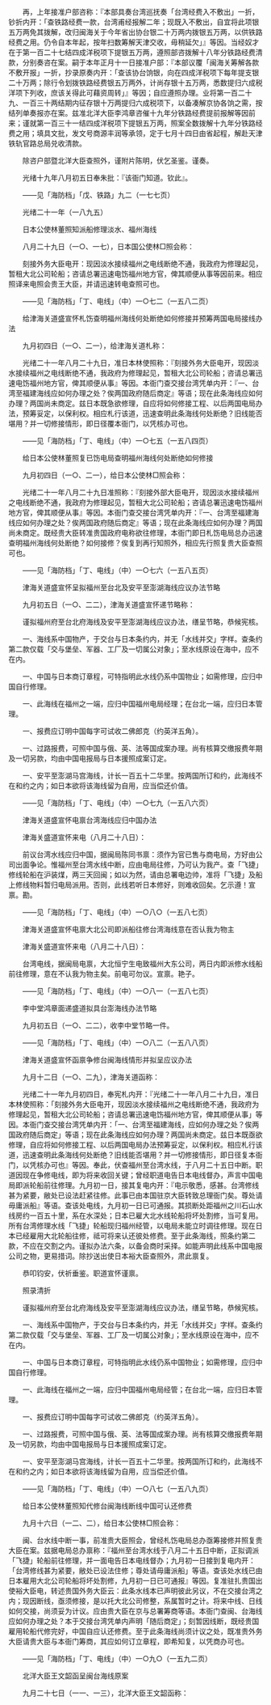 <!-- { "loadSidebar": true } -->
　　再，上年接准户部咨称：『本部具奏台湾巡抚奏「台湾经费入不敷出」一折，钞折内开：「查铁路经费一款，台湾甫经报解二年；现既入不敷出，自宜将此项银五万两免其拨解，改归闽海关于今年省出协台银二十万两内拨银五万两，以供铁路经费之用。仍令自本年起，按年扫数筹解天津交收，毋稍延欠」』等因。当经奴才在于第一百二十七结四成洋税项下提银五万两，遵照部咨拨解十八年分铁路经费清款，分别奏咨在案。嗣于本年正月十一日接准户部：『本部议覆「闽海关筹解各款不敷开报」一折，抄录原奏内开：「查该协台饷银，向在四成洋税项下每年提支银二十万两；除行令划拨铁路经费银五万两外，计尚存银十五万两，悉数提归六成税洋项下列收，庶该关得此可藉资周转」』等因；自应遵照办理。业将第一百二十九、一百三十两结期内征存银十万两提归六成税项下，以备凑解京协各饷之需，按结列单奏报亦在案。兹准北洋大臣李鸿章咨催十九年分铁路经费提前报解等因前来；谨就第一百三十一结四成洋税项下提银五万两，照案全数拨解十九年分铁路经费之用；填具文批，发文号商源丰润等承领，定于七月十四日由省起程，解赴天津铁轨官路总局兑收清款。

　　除咨户部暨北洋大臣查照外，谨附片陈明，伏乞圣鉴。谨奏。

　　光绪十九年八月初五日奉朱批：『该衙门知道。钦此』。

　　——见「海防档」「戊、铁路」九二（一七七页）

　　光绪二十一年（一八九五）

　　日本公使林董照知派船修理淡水、福州海线

　　八月二十九日（一○、一七），日本国公使林□照会称：

　　刻接外务大臣电开：现因淡水接续福州之电线断绝不通，我政府为修理起见，暂租大北公司轮船；咨请总署迅速电饬福州地方官，俾其顺便从事等因前来。相应照译来电照会贵王大臣，并请迅速转电查照可也。

　　——见「海防档」「丁、电线」（中）一○七二（一五八二页）

　　给津海关道盛宣怀札饬查明福州海线何处断绝如何修接并预筹两国电局接线办法

　　九月初四日（一○、二一），给津海关道札称：

　　光绪二十一年八月二十九日，准日本林使照称：『刻接外务大臣电开，现因淡水接续福州之电线断绝不通，我政府为修理起见，暂租大北公司轮船；咨请总署迅速电饬福州地方官，俾其顺便从事』等因。本衙门查交接台湾凭单内开：『一、台湾至福建海线应如何办理之处？俟两国政府随后商定』等语；现在此条海线应如何办理？两国尚未商定。兹日本既急欲修理，自应将如何修接工程、以后两国电局办法，预筹妥定，以保利权。相应札行该道，迅速查明此条海线何处断绝？旧线能否堪用？并一切修接情形，即日径覆本衙门，以凭核办可也。

　　——见「海防档」「丁、电线」（中）一○七五（一五八四页）

　　给日本公使林董照复已饬电局查明福州海线何处断绝如何修接

　　九月初四日（一○、二一），给日本公使林□照会称：

　　光绪二十一年八月二十九日准照称：『刻接外部大臣电开，现因淡水接续福州之电线断绝不通，我政府为修理起见，暂租大北公司轮船；咨请总署迅速电饬福州地方官，俾其顺便从事』等因。本衙门查交接台湾凭单内开：『一、台湾至福建海线应如何办理之处？俟两国政府随后商定』等语；现在此条海线应如何办理？两国尚未商定。既经贵大臣转准贵国政府电称欲往修理，本衙门即日札饬电局总办迅速查明福州海线何处断绝？如何接修？俟复到再行知照外，相应先行照复贵大臣查照可也。

　　——见「海防档」「丁、电线」（中）一○七六（一五八五页）

　　津海关道盛宣怀呈拟福州至台北及安平至澎湖海线应议办法节略

　　九月初五日（一○、二二），津海关道盛宣怀递节略称：

　　谨拟福州府至台北府海线及安平至澎湖海线应议办法，缮呈节略，恭候宪核。

　　一、海线系中国物产，于交台与日本条约内，并无「水线并交」字样。查条约第二款仅载「交与堡垒、军器、工厂及一切属公对象」；至水线原设在海中，应不在内。

　　一、中国与日本商订章程，可特指明此水线仍系中国物业；如需修理，应归中国自行修理。

　　一、此海线在福州之一端，应归中国福州电局经理；在台北一端，应归日本管理。

　　一、报费应订明中国每字可试收二佛郎克（约英洋五角）。

　　一、过路报费，可照中国与俄、英、法等国成案办理。尚有核算交缴报费年期及一切另款，均由中国电报局与日本援照成案订定。

　　一、安平至澎湖马宫海线，计长一百五十二华里。按两国所订和约，此海线不在和约之内；如日本欲将该海线留为自用，应当偿还价值。

　　——见「海防档」「丁、电线」（中）一○七九（一五八六页）

　　津海关道盛宣怀电禀台湾海线应归中国办法

　　津海关盛道宣怀来电（八月二十八日）：

　　前议台湾水线应归中国，据闽局陈同书禀：须作为官已售与商电局，方好由公司出面争论。惟福州至台湾水线中断，应由电局往修，乃可认为我产。查「飞捷」修线轮船在沪装煤，两三天回闽；如以为然，请由总署电边帅，准将「飞捷」及船上修线物料暂归电局派用。否则，此线若听日本修好，则难收回矣。乞示遵！宣禀。勘。

　　——见「海防档」「丁、电线」（中）一○八○（一五八七页）

　　津海关道盛宣怀电禀大北公司即派船往修台湾海线意在否认我为物主

　　津海关盛道宣怀来电（八月二十八日）：

　　台湾电线，据闽局电禀，大北恒宁生电致福州大东公司，两日内即派修水线船前往修理，意在不认我为物主矣。前电可勿议。宣禀。艳子。

　　——见「海防档」「丁、电线」（中）一○八一（一五八七页）

　　李中堂鸿章面递盛道拟具台澎海线办法节略

　　九月初五日（一○、二二），收李中堂节略一件。

　　——见「海防档」「丁、电线」（中）一○八二（一五八八页）

　　津海关道盛宣怀函禀争修台闽海线情形并拟呈应议办法

　　九月十二日（一○、二九），津海关道函称：

　　光绪二十一年九月初四日，奉宪札内开：『光绪二十一年八月二十九日，准日本林使照称：「刻接外务大臣电开，现因淡水接续福州之电线断绝不通，我政府为修理起见，暂租大北公司轮船；咨请总署迅速电饬福州地方官，俾其顺便从事」等因。本衙门查交接台湾凭单内开：「一、台湾至福建海线，应如何办理之处？俟两国政府随后商定」等语；现在此条海线应如何办理？两国尚未商定。兹日本既亟欲修理，自应将如何修接工程、以后两国电局办法预筹妥定，以保利权。相应札行该道，迅速查明此条海线何处断绝？旧线能否堪用？并一切修接情形，即日径复本衙门，以凭核办可也』等因。奉此，伏查福州至台湾水线，于八月二十五日中断。职道因现在争修电线，即为将来收回关键；曾经职道电告日本电线督办，声言中国电局即派轮船前往修理。九月初一日，接其复电内开：『电示敬悉，感甚。台湾修线甚为紧要，敝处已设法赶紧往修。此事已由本国驻京大臣转致总理衙门矣。尊处请毋庸派船』等语。查该处电线，九月初一日已可通报。其损断处距福州之川石山水线房约一百五十里，系在水深处；日本已雇大北水线轮船将坏处割修，当可复用。所有台湾修理水线「飞捷」轮船现归福州经管，以电局未能立时调往修理。现在日本已经雇用大北轮船往修，祗可将来认还彼处修费。至于此条海线，照条约第二款，不应在交割之内。谨拟办法六条，以备会商时采择。如能声明此线系中国电报公司之物，更易措词。除抄送出使日本裕大臣查照外，肃此禀复。

　　恭叩钧安，伏祈垂鉴。职道宣怀谨禀。

　　照录清折

　　谨拟福州府至台北府海线及安平至澎湖海线应议办法，缮呈节略，恭候宪核。

　　一、海线系中国物产，于交台与日本条约内，并无「水线并交」字样。查条约第二款仅载「交与堡垒、军器、工厂及一切属公对象」；至水线原设在海中，应不在内。

　　一、中国与日本商订章程，可特指明此水线仍系中国物业；如需修理，应归中国自行修理。

　　一、此海线在福州之一端，应归中国福州电局经管；在台北一端，应归日本管理。

　　一、报费应订明中国每字可试收二佛郎克（约英洋五角）。

　　一、过路报费，可照中国与俄、英、法等国成案办理。尚有核算交缴报费年期及一切另款，均由中国电报局与日本援照成案订定。

　　一、安平至澎湖马宫海线，计长一百五十二华里。按两国所订和约，此海线不在和约之内；如日本欲将该海线留为自用，应当偿还价值。

　　——见「海防档」「丁、电线」（中）一○八七（一五八九页）

　　给日本公使林董照知代修台闽海线断线中国可认还修费

　　九月十六日（一二、二），给日本公使林□照会称：

　　闽、台水线中断一事，前准贵大臣照会，曾经札饬电局总办亟筹接修并照复贵大臣在案。兹据电局总办禀称：『福州至台湾水线于八月二十五日中断，正拟调派「飞捷」轮船前往修理，并一面电告日本电线督办；九月初一日接到复电内开：「台湾修线甚为紧要，敝处已设法住修；尊处请毋庸派船」等语。查该处水线已由日本雇用大北公司轮船将坏处割修，九月初一日已可通报』等因。复准驻扎贵国出使裕大臣电，转述贵国外务大臣云：此条水线本已声明彼此另议，不在交接台湾之内；现因断线，亟须修接，是以托大北公司修整，系属暂时之计。将来中线、日线如何交接，尚须妥为计议。应由贵大臣在京与总署筹商等语。本衙门查闽、台海线应如何办理之处？本于交接台湾凭单内声明「随后商定」；刻暂因线断，既经贵国雇用轮船代修完好，中国自应认还修费。至于此条海线尚须计议之处，既准贵外务大臣请贵大臣与本衙门筹商，其应如何订立章程，即希知复，以凭商办可也。

　　——见「海防档」「丁、电线」（中）一○九○（一五九二页）

　　北洋大臣王文韶函呈闽台海线原案

　　九月二十七日（一一、一三），北洋大臣王文韶函称：

